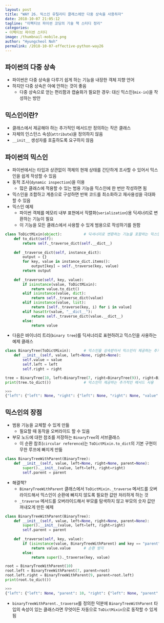 ```yaml
---
layout: post
title: "WAY 26. 믹스인 유틸리티 클래스에만 다중 상속을 사용하자"
date: 2018-10-07 21:05:12
tagline: "이펙티브 파이썬 코딩의 기술 책 스터디 정리"
categories:
- 이펙티브 파이썬 스터디
image: /thumbnail-mobile.png
author: "Hyungcheol Noh"
permalink: /2018-10-07-effective-python-way26
---
```


## 파이썬의 다중 상속
- 파이썬은 다중 상속을 다루기 쉽게 하는 기능을 내장한 객체 지향 언어
- 하지만 다중 상속은 아예 안하는 것이 좋음
  - 다중 상속으로 얻는 편리함과 캡슐화가 필요한 경우: 대신 믹스인(`mix-in`)을 작성하는 방안

## 믹스인이란?
- 클래스에서 제공해야 하는 추가적인 메서드만 정의하는 작은 클래스
- 자체의 인스턴스 속성(`attribute`)을 정의하지 않음
- `__init__` 생성자를 호출하도록 요구하지 않음

## 파이썬의 믹스인
- 파이썬에서는 타입과 상관없이 객체의 현재 상태를 간단하게 조사할 수 있어서 믹스인을 쉽게 작성할 수 있음
- 동적 조사(`dynamic inspection`)을 이용
  - 많은 클래스에 적용할 수 있는 범용 기능을 믹스인에 한 번만 작성하면 됨
- 믹스인을 조합하고 계층으로 구성하면 반복 코드를 최소화하고 재사용성을 극대화할 수 있음
- 믹스인 예제
  - 파이썬 객체를 메모리 내부 표현에서 직렬화(`serialization`)용 딕셔너리로 변환하는 기능이 필요
  - 이 기능을 모든 클래스에서 사용할 수 있게 범용으로 작성하기를 원함

```python
class ToDictMixin(object):          # 딕셔너리로 변환하는 기능을 포함하는 믹스인
    def to_dict(self):
        return self._traverse_dict(self.__dict__)
    
    def _traverse_dict(self, instance_dict):
        output = {}
        for key, value in instance_dict.items():
            output[key] = self._traverse(key, value)
        return output
    
    def _traverse(self, key, value):
        if isinstance(value, ToDictMixin):
            return value.to_dict()
        elif isinstance(value, dict):
            return self._traverse_dict(value)
        elif isinstance(value, list):
            return [self._traverse(key, i) for i in value]
        elif hasattr(value, "__dict__"):
            return self._traverse_dict(value.__dict__)
        else:
            return value
```

- 다음은 바이너리 트리(`binary tree`)를 딕셔너리로 표현하려고 믹스인을 사용하는 예제 클래스

```python
class BinaryTree(ToDictMixin):      # 믹스인을 상속받아서 믹스인이 제공하는 추가적인 메서드를 사용할 수 있음
    def __init__(self, value, left=None, right=None):
        self.value = value
        self.left = left
        self.right = right

tree = BinaryTree(10, left=BinaryTree(7, right=BinaryTree(9)), right=BinaryTree(13, left=BinaryTree(11)))
print(tree.to_dict())               # 믹스인이 제공하는 추가적인 메서드 사용

>>>
{"left": {"left": None, "right": {"left": None, "right": None, "value": 9}, "value": 7}, "right": {"left": {"left": None, "right": None, "value": 11}, "right": None, "value": 13}, "value": 10}
```

## 믹스인의 장점
- 범용 기능을 교체할 수 있게 만듦
  - 필요할 때 동작을 오버라이드 할 수 있음
- 부모 노드에 대한 참조를 저장하는 `BinaryTree`의 서브클래스
  - 이 순환 참조(`circular reference`)는 `ToDictMixin.to_dict`의 기본 구현이 무한 루프에 빠지게 만듦
  
```python
class BinaryTreeWithParent(BinaryTree):
    def __init__(self, value, left=None, right=None, parent=None):
        super().__init__(value, left=left, right=right)
        self.parent = parent
```

- 해결책?
  - `BinaryTreeWithParent` 클래스에서 `ToDictMixin._traverse` 메서드를 오버라이드해서 믹스인이 순환에 빠지지 않도록 필요한 값만 처리하게 하는 것
  - `_traverse` 메서드를 오버라이드해서 부모를 탐색하지 않고 부모의 숫자 값만 꺼내오게 만든 예제

```python
class BinaryTreeWithParent(BinaryTree):
    def __init__(self, value, left=None, right=None, parent=None):
        super().__init__(value, left=left, right=right)
        self.parent = parent
        
    def _traverse(self, key, value):
        if (isinstance(value, BinaryTreeWithParent) and key == "parent"):
            return value.value      # 순환 방지
        else:
            return super()._traverse(key, value)

root = BinaryTreeWithParent(10)
root.left = BinaryTreeWithParent(7, parent=root)
root.left.right = BinaryTreeWithParent(9, parent=root.left)
print(root.to_dict())

>>>
{"left": {"left": None, "parent": 10, "right": {"left": None, "parent": 7, "right": None, "value": 9}, "value": 7}, "parent": None, "right": None, "value": 10}
```
- `binaryTreeWithParent._traverse`를 정의한 덕분에 `BinaryTreeWithParent` 타입의 속성이 있는 클래스라면 무엇이든 자동으로 `ToDictMixin`으로 동작할 수 있게 됨
